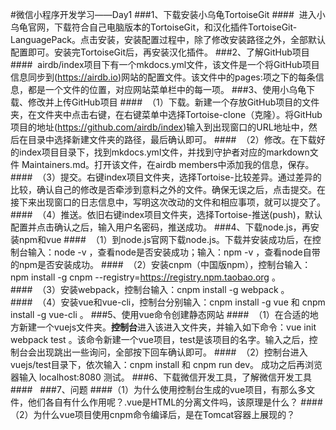 #微信小程序开发学习——Day1
###1、下载安装小乌龟TortoiseGit
####&nbsp;&nbsp;进入小乌龟官网，下载符合自己电脑版本的TortoiseGit，和汉化插件TortoiseGit-LanguagePack。点击安装，安装配置过程中，除了修改安装路径之外，全部默认配置即可。安装完TortoiseGit后，再安装汉化插件。
###2、了解GitHub项目
####&nbsp;&nbsp;airdb/index项目下有一个mkdocs.yml文件，该文件是一个将GitHub项目信息同步到(https://airdb.io)网站的配置文件。该文件中的pages:项之下的每条信息，都是一个文件的位置，对应网站菜单栏中的每一项。
###3、使用小乌龟下载、修改并上传GitHub项目
####&nbsp;&nbsp;（1）下载。新建一个存放GitHub项目的文件夹，在文件夹中点击右键，在右键菜单中选择Tortoise-clone（克隆）。将GitHub项目的地址(https://github.com/airdb/index)输入到出现窗口的URL地址中，然后在目录中选择新建文件夹的路径，最后确认即可。
####&nbsp;&nbsp;（2）修改。在下载好的index项目目录下，找到mkdocs.yml文件，并找到守护者对应的markdown文件 Maintainers.md。打开该文件，在airdb members中添加我的信息，保存。
####&nbsp;&nbsp;（3）提交。右键index项目文件夹，选择Tortoise-比较差异。通过差异的比较，确认自己的修改是否牵涉到意料之外的文件。确保无误之后，点击提交。在接下来出现窗口的日志信息中，写明这次改动的文件和相应事项，就可以提交了。
####&nbsp;&nbsp;（4）推送。依旧右键index项目文件夹，选择Tortoise-推送(push)，默认配置并点击确认之后，输入用户名密码，推送成功。
###4、下载node.js，再安装npm和vue
####&nbsp;&nbsp;（1）到node.js官网下载node.js。下载并安装成功后，在控制台输入：node -v ，查看node是否安装成功；输入：npm -v ，查看node自带的npm是否安装成功。
####&nbsp;&nbsp;（2）安装cnpm（中国版npm），控制台输入：npm install -g cnpm --registry=https://registry.npm.taobao.org 。
####&nbsp;&nbsp;（3）安装webpack，控制台输入：cnpm install -g webpack 。
####&nbsp;&nbsp;（4）安装vue和vue-cli，控制台分别输入：cnpm install -g vue 和 cnpm install -g vue-cli 。
###5、使用vue命令创建静态网站
####&nbsp;&nbsp;（1）在合适的地方新建一个vuejs文件夹。**控制台**进入该进入文件夹，并输入如下命令：vue init webpack test 。该命令新建一个vue项目，test是该项目的名字。输入之后，控制台会出现跳出一些询问，全部按下回车确认即可。
####&nbsp;&nbsp;（2）控制台进入vuejs/test目录下，依次输入：cnpm install 和 cnpm run dev。 成功之后再浏览器输入 localhost:8080 测试。
###6、下载微信开发工具，了解微信开发工具
####&nbsp;&nbsp;
###7、问题
####（1）为什么使用控制台生成的vue项目，有那么多文件，他们各自有什么作用呢？.vue是HTML的分离文件吗，该原理是什么？
####（2）为什么vue项目使用cnpm命令编译后，是在Tomcat容器上展现的？